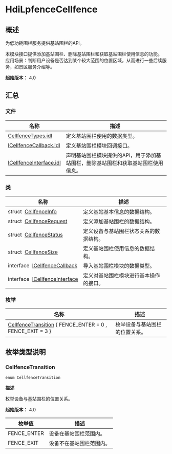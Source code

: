 # HdiLpfenceCellfence


## 概述

为低功耗围栏服务提供基站围栏的API。

本模块接口提供添加基站围栏、删除基站围栏和获取基站围栏使用信息的功能。 应用场景：判断用户设备是否达到某个较大范围的位置区域，从而进行一些后续服务，如景区服务介绍等。

**起始版本：** 4.0


## 汇总


### 文件

| 名称 | 描述 | 
| -------- | -------- |
| [CellfenceTypes.idl](_cellfence_types_8idl.md) | 定义基站围栏使用的数据类型。 | 
| [ICellfenceCallback.idl](_i_cellfence_callback_8idl.md) | 定义基站围栏模块回调接口。 | 
| [ICellfenceInterface.idl](_i_cellfence_interface_8idl.md) | 声明基站围栏模块提供的API，用于添加基站围栏，删除基站围栏和获取基站围栏使用信息。 | 


### 类

| 名称 | 描述 | 
| -------- | -------- |
| struct&nbsp;&nbsp;[CellfenceInfo](_cellfence_info.md) | 定义基站基本信息的数据结构。 | 
| struct&nbsp;&nbsp;[CellfenceRequest](_cellfence_request.md) | 定义添加基站围栏的数据结构。 | 
| struct&nbsp;&nbsp;[CellfenceStatus](_cellfence_status.md) | 定义设备与基站围栏状态关系的数据结构。 | 
| struct&nbsp;&nbsp;[CellfenceSize](_cellfence_size.md) | 定义基站围栏使用信息的数据结构。 | 
| interface&nbsp;&nbsp;[ICellfenceCallback](interface_i_cellfence_callback.md) | 导入基站围栏模块的数据类型。 | 
| interface&nbsp;&nbsp;[ICellfenceInterface](interface_i_cellfence_interface.md) | 定义对基站围栏模块进行基本操作的接口。 | 


### 枚举

| 名称 | 描述 | 
| -------- | -------- |
| [CellfenceTransition](#cellfencetransition) { FENCE_ENTER = 0 , FENCE_EXIT = 3 } | 枚举设备与基站围栏的位置关系。 | 


## 枚举类型说明


### CellfenceTransition

```
enum CellfenceTransition
```

**描述**

枚举设备与基站围栏的位置关系。

**起始版本：** 4.0

| 枚举值 | 描述 | 
| -------- | -------- |
| FENCE_ENTER | 设备在基站围栏范围内。 | 
| FENCE_EXIT | 设备不在基站围栏范围内。 | 
